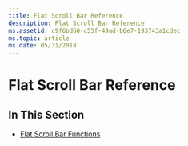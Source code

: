 ```yaml
---
title: Flat Scroll Bar Reference
description: Flat Scroll Bar Reference
ms.assetid: c9f6bd60-c55f-49ad-b6e7-193743a1cdec
ms.topic: article
ms.date: 05/31/2018
---
```


# Flat Scroll Bar Reference

## In This Section

-   [Flat Scroll Bar Functions](bumper-flat-scroll-bars-reference-functions.md)

 

 




